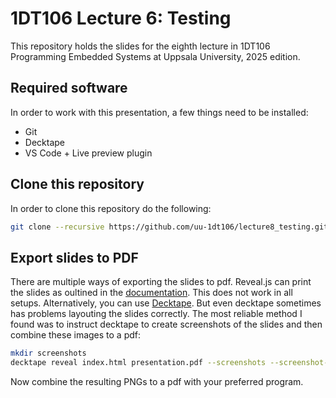 # 1DT106 Lecture 6: Testing

This repository holds the slides for the eighth lecture in 1DT106 Programming
Embedded Systems at Uppsala University, 2025 edition. 

## Required software 

In order to work with this presentation, a few things need to be installed: 

- Git 
- Decktape 
- VS Code + Live preview plugin 

## Clone this repository 

In order to clone this repository do the following: 

```bash 
git clone --recursive https://github.com/uu-1dt106/lecture8_testing.git 
```

## Export slides to PDF 

There are multiple ways of exporting the slides to pdf. Reveal.js can print the 
slides as oultined in the [documentation](https://revealjs.com/pdf-export/). This 
does not work in all setups. Alternatively, you can use [Decktape](https://github.com/astefanutti/decktape). But even decktape sometimes has problems layouting the slides 
correctly. The most reliable method I found was to instruct decktape to create screenshots of the slides and then combine these images to a pdf: 

```bash 
mkdir screenshots 
decktape reveal index.html presentation.pdf --screenshots --screenshot-size='2048x1200'
```

Now combine the resulting PNGs to a pdf with your preferred program. 

